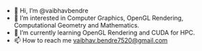 - 👋 Hi, I’m @vaibhavbendre
- 👀 I’m interested in Computer Graphics, OpenGL Rendering, Computational Geometry and Mathematics.
- 🌱 I’m currently learning OpenGL Rendering and CUDA for HPC.
- 📫 How to reach me vaibhav.bendre7520@gmail.com

<!---
vaibhavbendre/vaibhavbendre is a ✨ special ✨ repository because its `README.md` (this file) appears on your GitHub profile.
You can click the Preview link to take a look at your changes.
--->
